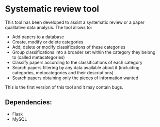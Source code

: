 # Systematic review tool

This tool has been developed to assist a systematic review or a paper qualitative data analysis. The tool allows to:
* Add papers to a database
* Create, modify or delete categories
* Add, delete or modify classifications of these categories
* Group classifications into a broader set within the category they belong to (called metacategories)
* Classify papers according to the classifications of each category
* Search papers filtering by any data available about it (incluiding categories, metacategories and their descriptions)
* Search papers obtaining only the pieces of information wanted

This is the first version of this tool and it may contain bugs.

## Dependencies:
 * Flask
 * MySQL 
